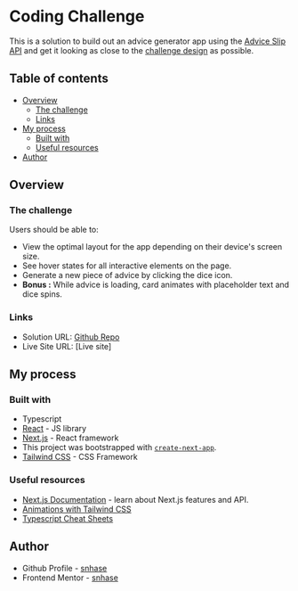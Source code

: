 # Coding Challenge

This is a solution to build out an advice generator app using the [Advice Slip API](https://api.adviceslip.com) and get it looking as close to the [challenge design](https://www.frontendmentor.io/challenges/advice-generator-app-QdUG-13db) as possible.

## Table of contents

- [Overview](#overview)
  - [The challenge](#the-challenge)
  - [Links](#links)
- [My process](#my-process)
  - [Built with](#built-with)
  - [Useful resources](#useful-resources)
- [Author](#author)

## Overview

### The challenge

Users should be able to:

- View the optimal layout for the app depending on their device's screen size.
- See hover states for all interactive elements on the page.
- Generate a new piece of advice by clicking the dice icon.
- **Bonus :** While advice is loading, card animates with placeholder text and dice spins.

### Links

- Solution URL: [Github Repo](https://github.com/snhase/fem-advice-generator-app)
- Live Site URL: [Live site]

## My process

### Built with

- Typescript
- [React](https://reactjs.org/) - JS library
- [Next.js](https://nextjs.org/) - React framework
- This project was bootstrapped with [`create-next-app`](https://nextjs.org/docs/app/api-reference/cli/create-next-app).
- [Tailwind CSS](https://tailwindcss.com/) - CSS Framework

### Useful resources

- [Next.js Documentation](https://nextjs.org/docs) - learn about Next.js features and API.
- [Animations with Tailwind CSS](https://tailwindcss.com/docs/animation)
- [Typescript Cheat Sheets](https://www.typescriptlang.org/cheatsheets)

## Author

- Github Profile - [snhase](https://github.com/snhase)
- Frontend Mentor - [snhase](https://www.frontendmentor.io/profile/snhase)
